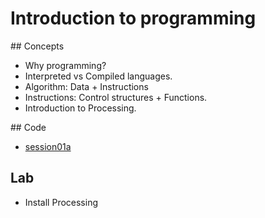 # Introduction to programming

## Concepts

* Why programming?
* Interpreted vs Compiled languages.
* Algorithm: Data + Instructions
* Instructions: Control structures + Functions.
* Introduction to Processing.

## Code

* [session01a](./session01a)

## Lab

* Install Processing

